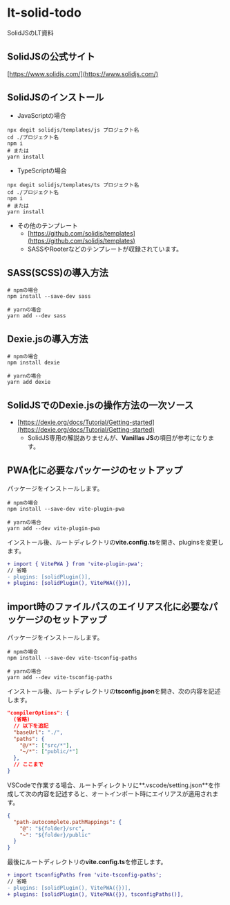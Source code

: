 # lt-solid-todo
SolidJSのLT資料

## SolidJSの公式サイト
[https://www.solidjs.com/](https://www.solidjs.com/)

## SolidJSのインストール
- JavaScriptの場合
```shell
npx degit solidjs/templates/js プロジェクト名
cd ./プロジェクト名
npm i
# または
yarn install
```

- TypeScriptの場合
```shell
npx degit solidjs/templates/ts プロジェクト名
cd ./プロジェクト名
npm i
# または
yarn install
```

- その他のテンプレート
  - [https://github.com/solidjs/templates](https://github.com/solidjs/templates)
  - SASSやRooterなどのテンプレートが収録されています。

## SASS(SCSS)の導入方法
```shell
# npmの場合
npm install --save-dev sass

# yarnの場合
yarn add --dev sass
```

## Dexie.jsの導入方法
```shell
# npmの場合
npm install dexie

# yarnの場合
yarn add dexie
```

## SolidJSでのDexie.jsの操作方法の一次ソース
- [https://dexie.org/docs/Tutorial/Getting-started](https://dexie.org/docs/Tutorial/Getting-started)
  - SolidJS専用の解説ありませんが、**Vanillas JS**の項目が参考になります。

## PWA化に必要なパッケージのセットアップ
パッケージをインストールします。
```shell
# npmの場合
npm install --save-dev vite-plugin-pwa

# yarnの場合
yarn add --dev vite-plugin-pwa
```

インストール後、ルートディレクトリの**vite.config.ts**を開き、pluginsを変更します。
```diff
+ import { VitePWA } from 'vite-plugin-pwa';
// 省略
- plugins: [solidPlugin()],
+ plugins: [solidPlugin(), VitePWA({})], 
```

## import時のファイルパスのエイリアス化に必要なパッケージのセットアップ
パッケージをインストールします。
```shell
# npmの場合
npm install --save-dev vite-tsconfig-paths

# yarnの場合
yarn add --dev vite-tsconfig-paths
```

インストール後、ルートディレクトリの**tsconfig.json**を開き、次の内容を記述します。
```json
"compilerOptions": {
  (省略)
  // 以下を追記
  "baseUrl": "./",
  "paths": {
    "@/*": ["src/*"],
    "~/*": ["public/*"]
  },
  // ここまで
}
```

VSCodeで作業する場合、ルートディレクトリに**.vscode/setting.json**を作成して次の内容を記述すると、オートインポート時にエイリアスが適用されます。
```json
{
  "path-autocomplete.pathMappings": {
    "@": "${folder}/src",
    "~": "${folder}/public"
  }
}
```

最後にルートディレクトリの**vite.config.ts**を修正します。
```diff
+ import tsconfigPaths from 'vite-tsconfig-paths';
// 省略
- plugins: [solidPlugin(), VitePWA({})], 
+ plugins: [solidPlugin(), VitePWA({}), tsconfigPaths()],
```